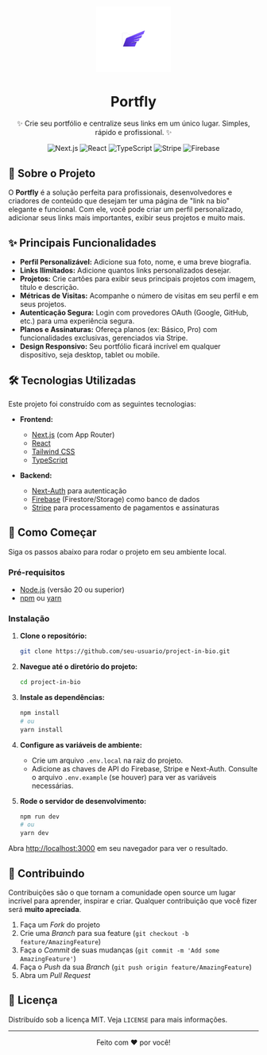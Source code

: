 <p align="center">
  <img src="public/only_logo.png" alt="Portfly Logo" width="150">
</p>

<h1 align="center">
  Portfly
</h1>

<p align="center">
  ✨ Crie seu portfólio e centralize seus links em um único lugar. Simples, rápido e profissional. ✨
</p>

<p align="center">
  <img src="https://img.shields.io/badge/Next.js-15.0.2-black?style=for-the-badge&logo=next.js" alt="Next.js">
  <img src="https://img.shields.io/badge/React-19.0.0-blue?style=for-the-badge&logo=react" alt="React">
  <img src="https://img.shields.io/badge/TypeScript-5-blue?style=for-the-badge&logo=typescript" alt="TypeScript">
  <img src="https://img.shields.io/badge/Stripe-blueviolet?style=for-the-badge&logo=stripe" alt="Stripe">
  <img src="https://img.shields.io/badge/Firebase-ffca28?style=for-the-badge&logo=firebase" alt="Firebase">
</p>

## 🚀 Sobre o Projeto

O **Portfly** é a solução perfeita para profissionais, desenvolvedores e criadores de conteúdo que desejam ter uma página de "link na bio" elegante e funcional. Com ele, você pode criar um perfil personalizado, adicionar seus links mais importantes, exibir seus projetos e muito mais.

## ✨ Principais Funcionalidades

- **Perfil Personalizável:** Adicione sua foto, nome, e uma breve biografia.
- **Links Ilimitados:** Adicione quantos links personalizados desejar.
- **Projetos:** Crie cartões para exibir seus principais projetos com imagem, título e descrição.
- **Métricas de Visitas:** Acompanhe o número de visitas em seu perfil e em seus projetos.
- **Autenticação Segura:** Login com provedores OAuth (Google, GitHub, etc.) para uma experiência segura.
- **Planos e Assinaturas:** Ofereça planos (ex: Básico, Pro) com funcionalidades exclusivas, gerenciados via Stripe.
- **Design Responsivo:** Seu portfólio ficará incrível em qualquer dispositivo, seja desktop, tablet ou mobile.

## 🛠️ Tecnologias Utilizadas

Este projeto foi construído com as seguintes tecnologias:

- **Frontend:**
  - [Next.js](https://nextjs.org/) (com App Router)
  - [React](https://react.dev/)
  - [Tailwind CSS](https://tailwindcss.com/)
  - [TypeScript](https://www.typescriptlang.org/)

- **Backend:**
  - [Next-Auth](https://next-auth.js.org/) para autenticação
  - [Firebase](https://firebase.google.com/) (Firestore/Storage) como banco de dados
  - [Stripe](https://stripe.com/) para processamento de pagamentos e assinaturas

## 🏁 Como Começar

Siga os passos abaixo para rodar o projeto em seu ambiente local.

### Pré-requisitos

- [Node.js](https://nodejs.org/en/) (versão 20 ou superior)
- [npm](https://www.npmjs.com/) ou [yarn](https://yarnpkg.com/)

### Instalação

1. **Clone o repositório:**

   ```bash
   git clone https://github.com/seu-usuario/project-in-bio.git
   ```

2. **Navegue até o diretório do projeto:**

   ```bash
   cd project-in-bio
   ```

3. **Instale as dependências:**

   ```bash
   npm install
   # ou
   yarn install
   ```

4. **Configure as variáveis de ambiente:**
   - Crie um arquivo `.env.local` na raiz do projeto.
   - Adicione as chaves de API do Firebase, Stripe e Next-Auth. Consulte o arquivo `.env.example` (se houver) para ver as variáveis necessárias.

5. **Rode o servidor de desenvolvimento:**
   ```bash
   npm run dev
   # ou
   yarn dev
   ```

Abra [http://localhost:3000](http://localhost:3000) em seu navegador para ver o resultado.

## 🤝 Contribuindo

Contribuições são o que tornam a comunidade open source um lugar incrível para aprender, inspirar e criar. Qualquer contribuição que você fizer será **muito apreciada**.

1. Faça um _Fork_ do projeto
2. Crie uma _Branch_ para sua feature (`git checkout -b feature/AmazingFeature`)
3. Faça o _Commit_ de suas mudanças (`git commit -m 'Add some AmazingFeature'`)
4. Faça o _Push_ da sua _Branch_ (`git push origin feature/AmazingFeature`)
5. Abra um _Pull Request_

## 📄 Licença

Distribuído sob a licença MIT. Veja `LICENSE` para mais informações.

---

<p align="center">
  Feito com ❤️ por você!
</p>
